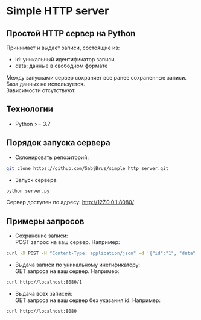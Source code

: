 # Simple HTTP server

## Простой HTTP сервер на Python

Принимает и выдает записи, состоящие из:

- id: уникальный идентификатор записи
- data: данные в свободном формате

Между запусками сервер сохраняет все ранее сохраненные записи.  
База данных не используется.  
Зависимости отсутствуют.  

## Технологии

- Python >= 3.7

## Порядок запуска сервера

- Склонировать репозиторий:

```bash
git clone https://github.com/SabjBrus/simple_http_server.git
```

- Запуск сервера

```bash
python server.py
```

Сервер доступен по адресу:
<http://127.0.0.1:8080/>

## Примеры запросов

- Сохранение записи:  
POST запрос на ваш сервер. Например:

```bash
curl -X POST -H "Content-Type: application/json" -d '{"id":"1", "data":"test data"}' http://localhost:8080
```

- Выдача записи по уникальному инетификатору:  
GET запроса на ваш сервер. Например:

```bash
curl http://localhost:8080/1
```

- Выдача всех записей:  
GET запроса на ваш сервер без указания id. Например:

```bash
curl http://localhost:8080
```
